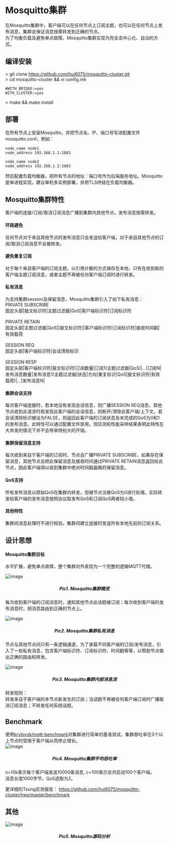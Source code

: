 Mosquitto集群
=================

在Mosquitto集群中，客户端可以在任何节点上订阅主题，也可以在任何节点上发布消息，集群会保证消息按需转发到正确的节点。<br>
为了均衡负载及避免单点故障，Mosquitto集群实现为完全去中心化、自治的方式。<br>

## 编译安装

\> git clone https://github.com/hui6075/mosquitto-cluster.git </br>
\> cd mosquitto-cluster && vi config.mk </br>
```
#WITH_BRIDGE:=yes
WITH_CLUSTER:=yes
```
\> make && make install </br>

## 部署

在所有节点上安装Mosquitto，并把节点名、IP、端口号写进配置文件mosquitto.conf，例如：<br>
`````
node_name node1
node_address 192.168.1.1:1883

node_name node2
node_address 192.168.1.2:1883
`````
然后配置负载均衡器，把所有节点的地址：端口号作为后端服务地址。Mosquitto是单进程实现，建议单机多实例部署，并把TLS终结在负载均衡器。

## Mosquitto集群特性

客户端的连接/订阅/取消订阅消息广播到集群内其他节点，发布消息按需转发。<br>
#### 环路避免
任何节点对于来自其他节点的发布消息只会发送给客户端，对于来自其他节点的订阅/取消订阅消息不会被转发。<br>
#### 避免重复订阅
对于每个来自客户端的订阅主题，以引用计数的方式保存在本地，只有在收到新的客户端主题订阅消息，或者主题不再被任何客户端订阅时进行转发。<br>
#### 私有消息
为支持集群session及保留消息，Mosquitto集群引入了如下私有消息：<br>
PRIVATE SUBSCRIBE<br>
固定头部|报文标识符|主题过滤器|QoS|客户端标识符|订阅标识符<br><br>
PRIVATE RETAIN<br>
固定头部|主题过滤器|QoS|[报文标识符]|客户端标识符|订阅标识符|接收时间戳|有效载荷<br><br>
SESSION REQ<br>
固定头部|客户端标识符|会话清除标识<br><br>
SESSION RESP<br>
固定头部|客户端标识符|报文标识符|订阅数量|订阅1(主题过滤器|QoS)|...|订阅N|发布消息数量|发布消息1(主题过滤器|状态|方向|重复标识|QoS|报文标识符|有效载荷)|...|发布消息N|<br>
#### 集群会话支持
每次客户端连接时，若本地没有发现会话信息，则广播SESSION REQ消息，其他节点收到此请求时若发现此客户端的会话信息，则断开/清除此客户端/上下文，若会话清除标识被设为FALSE，则返回此客户端的订阅状态及未完成的QoS为0和1的发布消息。此特性可以通过配置文件禁用，但压测和性能采样结果表明此特性在大并发的情况下并不会带来特别大的开销。<br>
#### 集群保留消息支持
每次收到来自于客户端的订阅时，节点会广播PRIVATE SUBSCRIBE，如果存在保留消息，其他节点会把此保留消息及接收时间通过PRIVATE RETAIN消息返回给此节点，因此客户端得以收到集群中绝对时间戳最晚的保留消息。<br>
#### QoS支持
所有发布消息以原始QoS在集群内转发，但被节点当做QoS为0进行处理。实际转发给客户端的发布消息按照协议取发布QoS和订阅QoS两者较小值。<br>
#### 其他特性
集群间消息处理时不进行校验。集群间建立连接时发送所有本地先前的订阅关系。<br>
## 设计思想
#### Mosquitto集群目标
水平扩展，避免单点故障，整个集群对外表现为一个完整的逻辑MQTT代理。<br>

![image](https://github.com/hui6075/mosquitto/blob/develop/img/1.jpg)
##### <div align=center>Pic1. Mosquitto集群概览<br></div>
每次收到客户端的订阅消息时，通知其他节点此话题被订阅；每次收到客户端的发布消息时，把消息路由到正确的节点上。<br>

![image](https://github.com/hui6075/mosquitto/blob/develop/img/2.jpg)
##### <div align=center>Pic2. Mosquitto集群私有消息<br></div>
节点与其他节点间只有一条逻辑通道，为了承载不同客户端的订阅/发布消息，引入了一些私有消息，包含客户端标识符、订阅标识符、时间戳等等，以帮助节点做出正确的路由和转发。<br>

![image](https://github.com/hui6075/mosquitto/blob/develop/img/3.jpg)
##### <div align=center>Pic3. Mosquitto集群内部消息流<br></div>
转发规则：<br>
转发来自于客户端的本节点新发生的订阅；当话题不再被任何客户端订阅时广播取消订阅消息；不转发任何系统话题。<br>

## Benchmark
使用[krylovsk/mqtt-benchmark](https://github.com/krylovsk/mqtt-benchmark)对集群进行简单的基准测试，集群吞吐率在3个以上节点时受限于客户端从而停止增长。<br>
![image](https://github.com/hui6075/mosquitto/blob/develop/img/cluster_throughput.jpg)
##### <div align=center>Pic4. Mosquitto集群平均吞吐率<br></div>
n=10k表示每个客户端发送10000条消息, c=100表示总共启动100个客户端。<br>
消息长度1000字节，QoS选取为2。<br>

更详细的Tsung压测报告：
https://github.com/hui6075/mosquitto-cluster/tree/master/benchmark

## 其他
![image](https://github.com/hui6075/mosquitto-cluster/blob/master/benchmark/mosquitto_code_analyze.jpg)
##### <div align=center>Pic5. Mosquitto源码分析<br></div>
